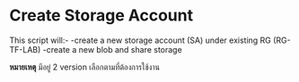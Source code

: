 # Create Storage Account

This script will:-
-create a new storage account (SA) under existing RG (RG-TF-LAB)
-create a new blob and share storage

**หมายเหตุ** มีอยู่ 2 version เลือกตามที่ต้องการใช้งาน